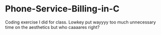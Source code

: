 # Phone-Service-Billing-in-C
Coding exercise I did for class. Lowkey put wayyyy too much unnecessary time on the aesthetics but who caaaares right?  
